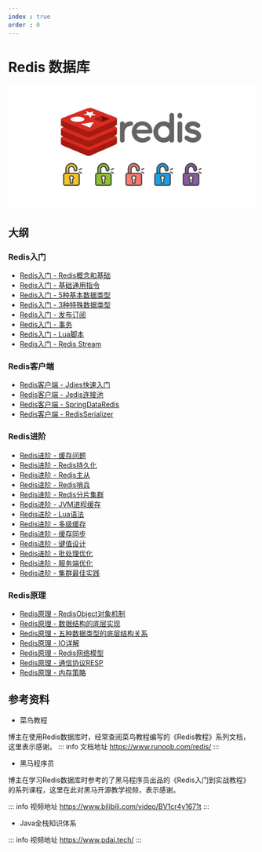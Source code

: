 ```yaml
---
index : true
order : 0
---
```

# Redis 数据库

![Redis](../../../assets/readme/2023-05-16-15-28-44.png)

## 大纲

### Redis入门

- [Redis入门 - Redis概念和基础](https://www.codermast.com/database/redis/redis-introduction-concept-fundamental.html)
- [Redis入门 - 基础通用指令](https://www.codermast.com/database/redis/redis-introduction-base-commind.html)
- [Redis入门 - 5种基本数据类型](https://www.codermast.com/database/redis/redis-introduction-five-base-datatype.html)
- [Redis入门 - 3种特殊数据类型](https://www.codermast.com/database/redis/redis-introduction-three-special-datatype.html)
- [Redis入门 - 发布订阅](https://www.codermast.com/database/redis/redis-introduction-pub-sub.html)
- [Redis入门 - 事务](https://www.codermast.com/database/redis/redis-introduction-transaction.html)
- [Redis入门 - Lua脚本](https://www.codermast.com/database/redis/redis-introduction-scription.html)
- [Redis入门 - Redis Stream](https://www.codermast.com/database/redis/redis-introduction-stream.html)

### Redis客户端

- [Redis客户端 - Jdies快速入门](https://www.codermast.com/database/redis/redis-client-jedis-quick-start.html)
- [Redis客户端 - Jedis连接池](https://www.codermast.com/database/redis/redis-client-jedis-connection-pool.html)
- [Redis客户端 - SpringDataRedis](https://www.codermast.com/database/redis/redis-client-spring-data-redis.html)
- [Redis客户端 - RedisSerializer](https://www.codermast.com/database/redis/redis-client-redistemplate-redis-serializer.html)

### Redis进阶

- [Redis进阶 - 缓存问题](https://www.codermast.com/database/redis/redis-advance-cache-issues.html)
- [Redis进阶 - Redis持久化](https://www.codermast.com/database/redis/redis-advance-persistence.html)
- [Redis进阶 - Redis主从](https://www.codermast.com/database/redis/redis-advance-master-slave.html)
- [Redis进阶 - Redis哨兵](https://www.codermast.com/database/redis/redis-advance-sentinel.html)
- [Redis进阶 - Redis分片集群](https://www.codermast.com/database/redis/redis-advance-sharded-cluster.html)
- [Redis进阶 - JVM进程缓存](https://www.codermast.com/database/redis/redis-advance-jvm-process-cache.html)
- [Redis进阶 - Lua语法](https://www.codermast.com/database/redis/redis-advance-lua-language.html)
- [Redis进阶 - 多级缓存](https://www.codermast.com/database/redis/redis-advance-multi-level-cache.html)
- [Redis进阶 - 缓存同步](https://www.codermast.com/database/redis/redis-advance-cache-synchronization.html)
- [Redis进阶 - 键值设计](https://www.codermast.com/database/redis/redis-advance-key-value-design.html)
- [Redis进阶 - 批处理优化](https://www.codermast.com/database/redis/redis-advance-batch-optimization.html)
- [Redis进阶 - 服务端优化](https://www.codermast.com/database/redis/redis-advance-server-optimization.html)
- [Redis进阶 - 集群最佳实践](https://www.codermast.com/database/redis/redis-advance-cluster-best-practices.html)

### Redis原理

- [Redis原理 - RedisObject对象机制](https://www.codermast.com/database/redis/redis-principle-redisobject.html)
- [Redis原理 - 数据结构的底层实现](https://www.codermast.com/database/redis/redis-principle-datastruct-underlying-implementation.html)
- [Redis原理 - 五种数据类型的底层结构关系](https://www.codermast.com/database/redis/redis-principle-base-datatype-implement.html)
- [Redis原理 - IO详解](https://www.codermast.com/database/redis/redis-principle-IO.html)
- [Redis原理 - Redis网络模型](https://www.codermast.com/database/redis/redis-principle-netword-model.html)
- [Redis原理 - 通信协议RESP](https://www.codermast.com/database/redis/redis-principle-communication-protocol.html)
- [Redis原理 - 内存策略](https://www.codermast.com/database/redis/redis-principle-memery-strategy.html)

## 参考资料

- 菜鸟教程

博主在使用Redis数据库时，经常查阅菜鸟教程编写的《Redis教程》系列文档，这里表示感谢。
::: info 文档地址
https://www.runoob.com/redis/
:::
- 黑马程序员

博主在学习Redis数据库时参考的了黑马程序员出品的《Redis入门到实战教程》的系列课程，这里在此对黑马开源教学视频，表示感谢。

::: info 视频地址
https://www.bilibili.com/video/BV1cr4y1671t
:::

- Java全栈知识体系

::: info 视频地址
https://www.pdai.tech/
:::